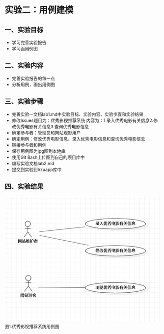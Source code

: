 # 实验二：用例建模

## 一、实验目标
- 学习完善实验报告  
- 学习画用例图  

## 二、实验内容

- 完善实验报告的每一点  
- 分析用例，画出用例图  

## 三、实验步骤

- 完善实验一文档lab1.md中实验目标、实验内容、实验步骤和实验结果  
- 修改Issues题目为：优秀影视推荐系统 内容为：1.录入优秀电影有关信息2.修改优秀电影有关信息3.查询优秀电影信息  
- 确定参与者：管理员和网站观影用户  
- 确定用例：修改优秀电影信息、录入优秀电影信息和查询优秀电影信息  
- 链接参与者和用例  
- 保存用例图为jpg图到本地库
- 使用Git Bash上传图到自己的项目库中   
- 编写实验文档lab2.md  
- 提交到实验到hzuapp库中  
## 四、实验结果

![用例图](./Lab2_UseCaseDiagram.jpg)  
图1.优秀影视推荐系统用例图
